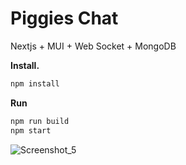 # Piggies Chat
Nextjs + MUI + Web Socket + MongoDB
<br/>

<b>Install.</b>
``` bash
npm install
```
<b>Run</b>
``` bash
npm run build
npm start
```

![Screenshot_5](https://user-images.githubusercontent.com/107179122/175828697-b4efb45f-c433-4d85-b00b-91b664e9c9f5.png)
